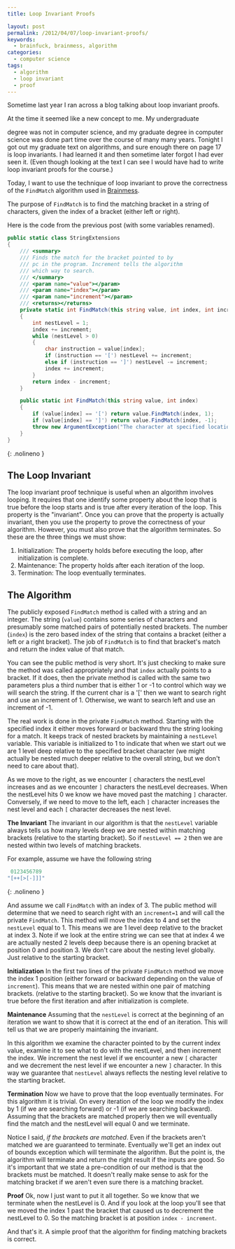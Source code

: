 ```yaml
---
title: Loop Invariant Proofs

layout: post
permalink: /2012/04/07/loop-invariant-proofs/
keywords:
  - brainfuck, brainmess, algorithm
categories:
  - computer science
tags:
  - algorithm
  - loop invariant
  - proof
---
```


<!-- markdownlint-disable-file blanks-around-fences -->

Sometime last year I ran across a blog talking about loop invariant proofs.

<!--more--> At the time it seemed like a new concept to me. My undergraduate

degree was not in computer science, and my graduate degree in computer science
was done part time over the course of many many years. Tonight I got out my
graduate text on algorithms, and sure enough there on page 17 is loop
invariants. I had learned it and then sometime later forgot I had ever seen it.
(Even though looking at the text I can see I would have had to write loop
invariant proofs for the course.)

Today, I want to use the technique of loop invariant to prove the correctness of
the `FindMatch` algorithm used in [Brainmess][1].

The purpose of `FindMatch` is to find the matching bracket in a string of
characters, given the index of a bracket (either left or right).

Here is the code from the previous post (with some variables renamed).

<!-- prettier-ignore-start -->
```csharp
public static class StringExtensions
{
    /// <summary>
    /// Finds the match for the bracket pointed to by
    /// pc in the program. Increment tells the algorithm
    /// which way to search.
    /// </summary>
    /// <param name="value"></param>
    /// <param name="index"></param>
    /// <param name="increment"></param>
    /// <returns></returns>
    private static int FindMatch(this string value, int index, int increment)
    {
        int nestLevel = 1;
        index += increment;
        while (nestLevel > 0)
        {
            char instruction = value[index];
            if (instruction == '[') nestLevel += increment;
            else if (instruction == ']') nestLevel -= increment;
            index += increment;
        }
        return index - increment;
    }

    public static int FindMatch(this string value, int index)
    {
        if (value[index] == '[') return value.FindMatch(index, 1);
        if (value[index] == ']') return value.FindMatch(index, -1);
        throw new ArgumentException("The character at specified location is not a square bracket");
    }
}
```
{: .nolineno }
<!-- prettier-ignore-end -->

## The Loop Invariant

The loop invariant proof technique is useful when an algorithm involves looping.
It requires that one identify some property about the loop that is true before
the loop starts and is true after every iteration of the loop. This property is
the "invariant". Once you can prove that the property is actually invariant,
then you use the property to prove the correctness of your algorithm. However,
you must also prove that the algorithm terminates. So these are the three things
we must show:

1. Initialization: The property holds before executing the loop, after
   initialization is complete.
2. Maintenance: The property holds after each iteration of the loop.
3. Termination: The loop eventually terminates.

## The Algorithm

The publicly exposed `FindMatch` method is called with a string and an integer.
The string (`value`) contains some series of characters and presumably some
matched pairs of potentially nested brackets. The number (`index`) is the zero
based index of the string that contains a bracket (either a left or a right
bracket). The job of `FindMatch` is to find that bracket's match and return the
index value of that match.

You can see the public method is very short. It's just checking to make sure the
method was called appropriately and that `index` actually points to a bracket.
If it does, then the private method is called with the same two parameters plus
a third number that is either 1 or -1 to control which way we will search the
string. If the current char is a '[' then we want to search right and use an
increment of 1. Otherwise, we want to search left and use an increment of -1.

The real work is done in the private `FindMatch` method. Starting with the
specified index it either moves forward or backward thru the string looking for
a match. It keeps track of nested brackets by maintaining a `nestLevel`
variable. This variable is initialized to 1 to indicate that when we start out
we are 1 level deep relative to the specified bracket character (we might
actually be nested much deeper relative to the overall string, but we don't need
to care about that).

As we move to the right, as we encounter `[` characters the nestLevel increases
and as we encounter `]` characters the nestLevel decreases. When the nestLevel
hits 0 we know we have moved past the matching `]` character. Conversely, if we
need to move to the left, each `]` character increases the nest level and each
`[` character decreases the nest level.

**The Invariant** The invariant in our algorithm is that the `nestLevel`
variable always tells us how many levels deep we are nested within matching
brackets (relative to the starting bracket). So if `nestLevel == 2` then we are
nested within two levels of matching brackets.

For example, assume we have the following string

<!-- prettier-ignore-start -->
```csharp
 0123456789
"[++[>[-]]]"
```
{: .nolineno }
<!-- prettier-ignore-end -->

And assume we call `FindMatch` with an index of 3. The public method will
determine that we need to search right with an `increment=1` and will call the
private `FindMatch`. This method will move the index to 4 and set the
`nestLevel` equal to 1. This means we are 1 level deep relative to the bracket
at index 3. Note if we look at the entire string we can see that at index 4 we
are actually nested 2 levels deep because there is an opening bracket at
position 0 and position 3. We don't care about the nesting level globally. Just
relative to the starting bracket.

**Initialization** In the first two lines of the private `FindMatch` method we
move the index 1 position (either forward or backward depending on the value of
`increment`). This means that we are nested within one pair of matching
brackets. (relative to the starting bracket). So we know that the invariant is
true before the first iteration and after initialization is complete.

**Maintenance** Assuming that the `nestLevel` is correct at the beginning of an
iteration we want to show that it is correct at the end of an iteration. This
will tell us that we are properly maintaining the invariant.

In this algorithm we examine the character pointed to by the current index
value, examine it to see what to do with the nestLevel, and then increment the
index. We increment the nest level if we encounter a new `[` character and we
decrement the nest level if we encounter a new `]` character. In this way we
guarantee that `nestLevel` always reflects the nesting level relative to the
starting bracket.

**Termination** Now we have to prove that the loop eventually terminates. For
this algorithm it is trivial. On every iteration of the loop we modify the index
by 1 (if we are searching forward) or -1 (if we are searching backward).
Assuming that the brackets are matched properly then we will eventually find the
match and the nestLevel will equal 0 and we terminate.

Notice I said, _if the brackets are matched_. Even if the brackets aren't
matched we are guaranteed to terminate. Eventually we'll get an index out of
bounds exception which will terminate the algorithm. But the point is, the
algorithm will terminate and return the right result if the inputs are good. So
it's important that we state a pre-condition of our method is that the brackets
must be matched. It doesn't really make sense to ask for the matching bracket if
we aren't even sure there is a matching bracket.

**Proof** Ok, now I just want to put it all together. So we know that we
terminate when the nestLevel is 0. And if you look at the loop you'll see that
we moved the index 1 past the bracket that caused us to decrement the nestLevel
to 0. So the matching bracket is at position `index - increment`.

And that's it. A simple proof that the algorithm for finding matching brackets
is correct.

<!-- prettier-ignore-start -->
[1]:  http://loominate.net/2012/03/19/brainmess-extract-jump-methods/
  "Brainmess: Extract Jump Methods"
<!-- prettier-ignore-end -->
